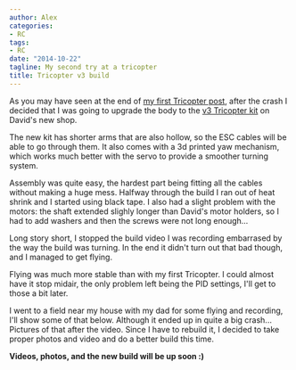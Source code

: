 ```yaml
---
author: Alex
categories:
- RC
tags:
- RC
date: "2014-10-22"
tagline: My second try at a tricopter
title: Tricopter v3 build
---
```


As you may have seen at the end of [my first Tricopter post](/blog/tricopter-v2.5-build-and-first-flight/), after the crash I decided that I was going to upgrade the body to the [v3 Tricopter kit](http://rcexplorer.se/product/tricopter-v3-kit/) on David's new shop.

The new kit has shorter arms that are also hollow, so the ESC cables will be able to go through them. It also comes with a 3d printed yaw mechanism, which works much better with the servo to provide a smoother turning system.

Assembly was quite easy, the hardest part being fitting all the cables without making a huge mess. Halfway through the build I ran out of heat shrink and I started using black tape. I also had a slight problem with the motors: the shaft extended slighly longer than David's motor holders, so I had to add washers and then the screws were not long enough...

Long story short, I stopped the build video I was recording embarrased by the way the build was turning. In the end it didn't turn out that bad though, and I managed to get flying.

Flying was much more stable than with my first Tricopter. I could almost have it stop midair, the only problem left being the PID settings, I'll get to those a bit later.

I went to a field near my house with my dad for some flying and recording, I'll show some of that below. Although it ended up in quite a big crash... Pictures of that after the video. Since I have to rebuild it, I decided to take proper photos and video and do a better build this time.

**Videos, photos, and the new build will be up soon :)**
